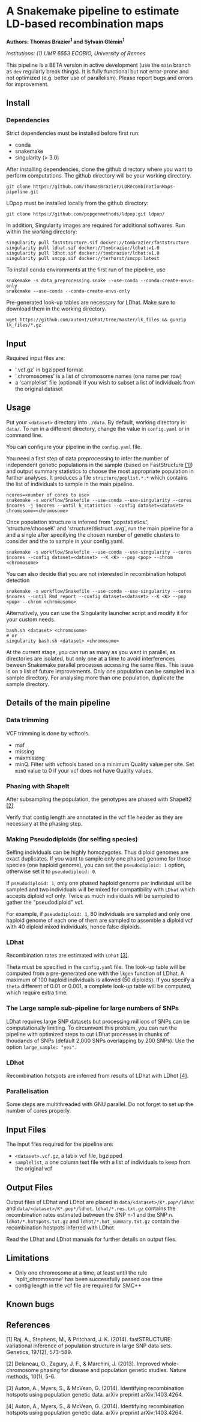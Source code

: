 # A Snakemake pipeline to estimate LD-based recombination maps

**Authors: Thomas Brazier<sup>1</sup> and Sylvain Glémin<sup>1</sup>**

*Institutions: (1) UMR 6553 ECOBIO, University of Rennes*


This pipeline is a BETA version in active development (use the `main` branch as `dev` regularly break things). It is fully functional but not error-prone and not optimized (e.g. better use of parallelism). Please report bugs and errors for improvement.


## Install

### Dependencies

Strict dependencies must be installed before first run:
- conda
- snakemake
- singularity (> 3.0)

After installing dependencies, clone the github directory where you want to perform computations. The github directory will be your working directory.

```
git clone https://github.com/ThomasBrazier/LDRecombinationMaps-pipeline.git 
```

LDpop must be installed locally from the github directory:

```
git clone https://github.com/popgenmethods/ldpop.git ldpop/
```


In addition, Singularity images are required for additional softwares. Run within the working directory:

```
singularity pull faststructure.sif docker://tombrazier/faststructure
singularity pull ldhat.sif docker://tombrazier/ldhat:v1.0
singularity pull ldhot.sif docker://tombrazier/ldhot:v1.0
singularity pull smcpp.sif docker://terhorst/smcpp:latest
```

To install conda environments at the first run of the pipeline, use

```
snakemake -s data_preprocessing.snake --use-conda --conda-create-envs-only
snakemake --use-conda --conda-create-envs-only
```

Pre-generated look-up tables are necessary for LDhat. Make sure to download them in the working directory.

```
wget https://github.com/auton1/LDhat/tree/master/lk_files && gunzip lk_files/*.gz
```


## Input

Required input files are:
* '<dataset>.vcf.gz' in bgzipped format
* '<dataset>.chromosomes' is a list of chromosome names (one name per row)
* a 'samplelist' file (optional) if you wish to subset a list of individuals from the original dataset



## Usage

Put your `<dataset>` directory into `./data`.
By default, working directory is `data/`. To run in a different directory, change the value in `config.yaml` or in command line.

You can configure your pipeline in the `config.yaml` file.


You need a first step of data preprocessing to infer the number of independent genetic populations in the sample (based on FastStructure [[1]](#1)) and output summary statistics to choose the most appropriate population in further analyses. It produces a file `structure/poplist.*.*` which contains the list of individuals to sample in the main pipeline.

```
ncores=<number of cores to use>
snakemake -s workflow/Snakefile --use-conda --use-singularity --cores $ncores -j $ncores --until k_statistics --config dataset=<dataset> chromosome=<chromosome>
```


Once population structure is inferred from 'popstatistics.<K>', 'structure/chooseK' and 'structure/distruct.<K>.svg', run the main pipeline for a <dataset> and a single <chromosome> after specifying the chosen <K> number of genetic clusters to consider and the <population> to sample in your config.yaml.


```
snakemake -s workflow/Snakefile --use-conda --use-singularity --cores $ncores --config dataset=<dataset> --K <K> --pop <pop> --chrom <chromosome>
```

You can also decide that you are not interested in recombination hotspot detection

```
snakemake -s workflow/Snakefile --use-conda --use-singularity --cores $ncores --until Rmd_report --config dataset=<dataset> --K <K> --pop <pop> --chrom <chromosome>
```


Alternatively, you can use the Singularity launcher script and modify it for your custom needs.

```
bash.sh <dataset> <chromosome>
# or
singularity bash.sh <dataset> <chromosome>
```

At the current stage, you can run as many <dataset> as you want in parallel, as directories are isolated, but only one <chromosome> at a time to avoid interferences beween Snakemake parallel processes accessing the same files. This issue is on a list of future improvements.
Only one population can be sampled in a sample directory. For analysing more than one population, duplicate the sample directory.


## Details of the main pipeline


### Data trimming

VCF trimming is done by vcftools.

- maf
- missing
- maxmissing
- minQ. Filter with vcftools based on a minimum Quality value per site. Set `minQ` value to 0 if your vcf does not have Quality values.

### Phasing with ShapeIt

After subsampling the population, the genotypes are phased with ShapeIt2 [[2]](#2). 

Verify that contig length are annotated in the vcf file header as they are necessary at the phasing step.

### Making Pseudodiploids (for selfing species)

Selfing individuals can be highly homozygotes. Thus diploid genomes are exact duplicates. If you want to sample only one phased genome for those species (one haploid genome), you can set the `pseudodiploid: 1` option, otherwise set it to `pseudodiploid: 0`.

If `pseudodiploid: 1`, only one phased haploid genome per individual will be sampled and two individuals will be mixed for compatibility with `LDhat` which accepts diploid vcf only. Twice as much individuals will be sampled to gather the "pseudodiploid" vcf.

For example, if `pseudodiploid: 1`, 80 individuals are sampled and only one haploid genome of each one of them are sampled to assemble a diploid vcf with 40 diploid mixed individuals, hence false diploids.


### LDhat

Recombination rates are estimated with `LDhat` [[3]](#3).

Theta must be specified in the `config.yaml` file. The look-up table will be computed from a pre-generated one with the `lkgen` function of LDhat. A maximum of 100 haploid individuals is allowed (50 diploids). If you specify a `theta` different of 0.01 or 0.001, a complete look-up table will be computed, which require extra time. 


### The Large sample sub-pipeline for large numbers of SNPs

LDhat requires large SNP datasets but processing millions of SNPs can be computationally limiting. To circumvent this problem, you can run the pipeline with optimized steps to cut LDhat processes in chunks of thoudands of SNPs (default 2,000 SNPs overlapping by 200 SNPs). Use the option `large_sample: "yes"`.

### LDhot

Recombination hotspots are inferred from results of LDhat with LDhot [[4]]("4").


### Parallelisation

Some steps are multithreaded with GNU parallel. Do not forget to set up the number of cores properly.


## Input Files


The input files required for the pipeline are:

* `<dataset>.vcf.gz`, a tabix vcf file, bgzipped
* `samplelist`, a one column text file with a list of individuals to keep from the original vcf


## Output Files


Output files of LDhat and LDhot are placed in `data/<dataset>/K*.pop*/ldhat` and `data/<dataset>/K*.pop*/ldhot`. `ldhat/*.res.txt.gz` contains the recombination rates estimated between the SNP n-1 and the SNP n. `ldhot/*.hotspots.txt.gz` and `ldhot/*.hot_summary.txt.gz` contain the recombination hostpots inferred with LDhot.

Read the LDhat and LDhot manuals for further details on output files.


## Limitations

* Only one chromosome at a time, at least until the rule 'split_chromosome' has been successfully passed one time
* contig length in the vcf file are required for SMC++

## Known bugs





## References

<a id="1">[1]</a> 
Raj, A., Stephens, M., & Pritchard, J. K. (2014).
fastSTRUCTURE: variational inference of population structure in large SNP data sets.
Genetics, 197(2), 573-589.

<a id="2">[2]</a>
Delaneau, O., Zagury, J. F., & Marchini, J. (2013).
Improved whole-chromosome phasing for disease and population genetic studies.
Nature methods, 10(1), 5-6.

<a id="3">[3]</a>
Auton, A., Myers, S., & McVean, G. (2014).
Identifying recombination hotspots using population genetic data.
arXiv preprint arXiv:1403.4264.

<a id="4">[4]</a>
Auton, A., Myers, S., & McVean, G. (2014).
Identifying recombination hotspots using population genetic data.
arXiv preprint arXiv:1403.4264.


